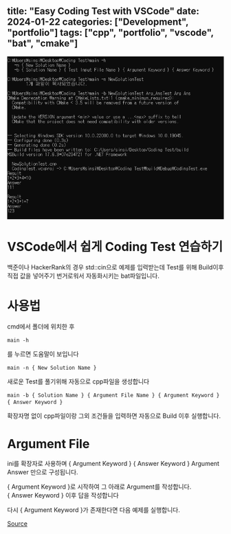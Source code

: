 
title: "Easy Coding Test with VSCode"
date: 2024-01-22
categories: ["Development", "portfolio"]
tags: ["cpp", "portfolio", "vscode", "bat", "cmake"]
---
![](/images/298609727-7986e450-a9b3-49b1-bf9a-ef64373c94fc.PNG)

# VSCode에서 쉽게 Coding Test 연습하기
백준이나 HackerRank의 경우 std::cin으로 예제를 입력받는데 Test를 위해 Build이후 직접 값을 넣어주기 번거로워서 자동화시키는 bat파일입니다.

# 사용법
cmd에서 폴더에 위치한 후
```
main -h
```
를 누르면 도움말이 보입니다

```
main -n { New Solution Name }
```
새로운 Test를 풀기위해 자동으로 cpp파일을 생성합니다

```
main -b { Solution Name } { Argument File Name } { Argument Keyword } { Answer Keyword }
```
확장자명 없이 cpp파일이랑 그외 조건들을 입력하면 자동으로 Build 이후 실행합니다.

# Argument File
ini를 확장자로 사용하며 { Argument Keyword } { Answer Keyword } Argument Answer 만으로 구성됩니다.

{ Argument Keyword }로 시작하여 그 아래로 Argument를 작성합니다.
<br>
{ Answer Keyword } 이후 답을 작성합니다

다시 { Argument Keyword }가 존재한다면 다음 예제를 실행합니다.

[Source](https://github.com/sinsin950313/EasyCodingTestWithVSCode)
